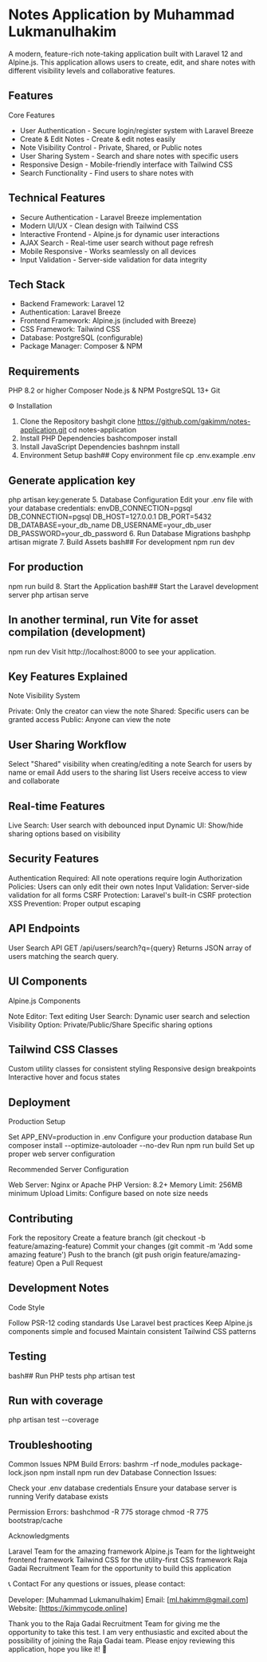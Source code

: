 # Notes Application by Muhammad Lukmanulhakim
A modern, feature-rich note-taking application built with Laravel 12 and Alpine.js. This application allows users to create, edit, and share notes with different visibility levels and collaborative features.

## Features
Core Features

- User Authentication - Secure login/register system with Laravel Breeze
- Create & Edit Notes - Create & edit notes easily
- Note Visibility Control - Private, Shared, or Public notes
- User Sharing System - Search and share notes with specific users
- Responsive Design - Mobile-friendly interface with Tailwind CSS
- Search Functionality - Find users to share notes with

## Technical Features

- Secure Authentication - Laravel Breeze implementation
- Modern UI/UX - Clean design with Tailwind CSS
- Interactive Frontend - Alpine.js for dynamic user interactions
- AJAX Search - Real-time user search without page refresh
- Mobile Responsive - Works seamlessly on all devices
- Input Validation - Server-side validation for data integrity

## Tech Stack

- Backend Framework: Laravel 12
- Authentication: Laravel Breeze
- Frontend Framework: Alpine.js (included with Breeze)
- CSS Framework: Tailwind CSS
- Database: PostgreSQL (configurable)
- Package Manager: Composer & NPM

## Requirements

PHP 8.2 or higher
Composer
Node.js & NPM
PostgreSQL 13+
Git

⚙️ Installation
1. Clone the Repository
bashgit clone https://github.com/gakimm/notes-application.git
cd notes-application
2. Install PHP Dependencies
bashcomposer install
3. Install JavaScript Dependencies
bashnpm install
4. Environment Setup
bash## Copy environment file
cp .env.example .env

## Generate application key
php artisan key:generate
5. Database Configuration
Edit your .env file with your database credentials:
envDB_CONNECTION=pgsql
DB_CONNECTION=pgsql
DB_HOST=127.0.0.1
DB_PORT=5432
DB_DATABASE=your_db_name
DB_USERNAME=your_db_user
DB_PASSWORD=your_db_password
6. Run Database Migrations
bashphp artisan migrate
7. Build Assets
bash## For development
npm run dev

## For production
npm run build
8. Start the Application
bash## Start the Laravel development server
php artisan serve

## In another terminal, run Vite for asset compilation (development)
npm run dev
Visit http://localhost:8000 to see your application.

## Key Features Explained
Note Visibility System

Private: Only the creator can view the note
Shared: Specific users can be granted access
Public: Anyone can view the note

## User Sharing Workflow

Select "Shared" visibility when creating/editing a note
Search for users by name or email
Add users to the sharing list
Users receive access to view and collaborate

## Real-time Features

Live Search: User search with debounced input
Dynamic UI: Show/hide sharing options based on visibility

## Security Features

Authentication Required: All note operations require login
Authorization Policies: Users can only edit their own notes
Input Validation: Server-side validation for all forms
CSRF Protection: Laravel's built-in CSRF protection
XSS Prevention: Proper output escaping

## API Endpoints
User Search API
GET /api/users/search?q={query}
Returns JSON array of users matching the search query.

## UI Components
Alpine.js Components

Note Editor: Text editing 
User Search: Dynamic user search and selection
Visibility Option: Private/Public/Share Specific sharing options

## Tailwind CSS Classes

Custom utility classes for consistent styling
Responsive design breakpoints
Interactive hover and focus states

## Deployment
Production Setup

Set APP_ENV=production in .env
Configure your production database
Run composer install --optimize-autoloader --no-dev
Run npm run build
Set up proper web server configuration

Recommended Server Configuration

Web Server: Nginx or Apache
PHP Version: 8.2+
Memory Limit: 256MB minimum
Upload Limits: Configure based on note size needs

## Contributing

Fork the repository
Create a feature branch (git checkout -b feature/amazing-feature)
Commit your changes (git commit -m 'Add some amazing feature')
Push to the branch (git push origin feature/amazing-feature)
Open a Pull Request

## Development Notes
Code Style

Follow PSR-12 coding standards
Use Laravel best practices
Keep Alpine.js components simple and focused
Maintain consistent Tailwind CSS patterns

## Testing
bash## Run PHP tests
php artisan test

## Run with coverage
php artisan test --coverage
## Troubleshooting
Common Issues
NPM Build Errors:
bashrm -rf node_modules package-lock.json
npm install
npm run dev
Database Connection Issues:

Check your .env database credentials
Ensure your database server is running
Verify database exists

Permission Errors:
bashchmod -R 775 storage
chmod -R 775 bootstrap/cache

Acknowledgments

Laravel Team for the amazing framework
Alpine.js Team for the lightweight frontend framework
Tailwind CSS for the utility-first CSS framework
Raja Gadai Recruitment Team for the opportunity to build this application

📞 Contact
For any questions or issues, please contact:

Developer: [Muhammad Lukmanulhakim]
Email: [ml.hakimm@gmail.com]
Website: [https://kimmycode.online]


Thank you to the Raja Gadai Recruitment Team for giving me the opportunity to take this test. I am very enthusiastic and excited about the possibility of joining the Raja Gadai team. Please enjoy reviewing this application, hope you like it! 🙏